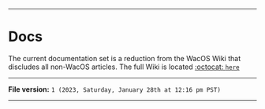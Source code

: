 
***

# Docs

The current documentation set is a reduction from the WacOS Wiki that discludes all non-WacOS articles. The full Wiki is located [:octocat: `here`](https://github.com/seanpm2001/WacOS/tree/WacOS-dev/External/ProjectWiki/)

***

**File version:** `1 (2023, Saturday, January 28th at 12:16 pm PST)`

***
